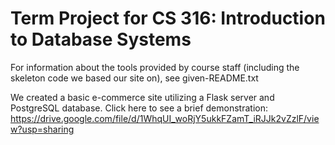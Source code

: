 # Term Project for CS 316: Introduction to Database Systems

For information about the tools provided by course staff (including the skeleton code we based our site on), see given-README.txt

We created a basic e-commerce site utilizing a Flask server and PostgreSQL database.
Click here to see a brief demonstration: https://drive.google.com/file/d/1WhqUI_woRjY5ukkFZamT_iRJJk2vZzlF/view?usp=sharing
